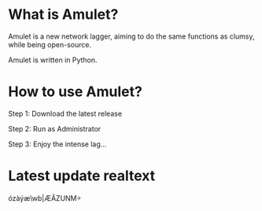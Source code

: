 # What is Amulet?
Amulet is a new network lagger, aiming to do the same functions as clumsy, while being open-source.

Amulet is written in Python.

# How to use Amulet?
Step 1: Download the latest release

Step 2: Run as Administrator

Step 3: Enjoy the intense lag...

# Latest update realtext

ózàýæ\wb|ÆÃZUNM÷
